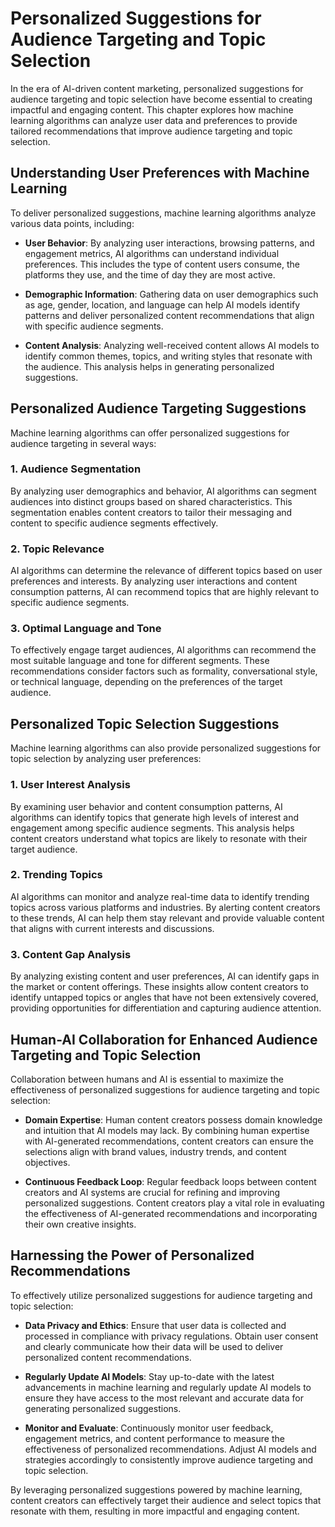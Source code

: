 Personalized Suggestions for Audience Targeting and Topic Selection
==============================================================================

In the era of AI-driven content marketing, personalized suggestions for audience targeting and topic selection have become essential to creating impactful and engaging content. This chapter explores how machine learning algorithms can analyze user data and preferences to provide tailored recommendations that improve audience targeting and topic selection.

Understanding User Preferences with Machine Learning
----------------------------------------------------

To deliver personalized suggestions, machine learning algorithms analyze various data points, including:

* **User Behavior**: By analyzing user interactions, browsing patterns, and engagement metrics, AI algorithms can understand individual preferences. This includes the type of content users consume, the platforms they use, and the time of day they are most active.

* **Demographic Information**: Gathering data on user demographics such as age, gender, location, and language can help AI models identify patterns and deliver personalized content recommendations that align with specific audience segments.

* **Content Analysis**: Analyzing well-received content allows AI models to identify common themes, topics, and writing styles that resonate with the audience. This analysis helps in generating personalized suggestions.

Personalized Audience Targeting Suggestions
-------------------------------------------

Machine learning algorithms can offer personalized suggestions for audience targeting in several ways:

### 1. **Audience Segmentation**

By analyzing user demographics and behavior, AI algorithms can segment audiences into distinct groups based on shared characteristics. This segmentation enables content creators to tailor their messaging and content to specific audience segments effectively.

### 2. **Topic Relevance**

AI algorithms can determine the relevance of different topics based on user preferences and interests. By analyzing user interactions and content consumption patterns, AI can recommend topics that are highly relevant to specific audience segments.

### 3. **Optimal Language and Tone**

To effectively engage target audiences, AI algorithms can recommend the most suitable language and tone for different segments. These recommendations consider factors such as formality, conversational style, or technical language, depending on the preferences of the target audience.

Personalized Topic Selection Suggestions
----------------------------------------

Machine learning algorithms can also provide personalized suggestions for topic selection by analyzing user preferences:

### 1. **User Interest Analysis**

By examining user behavior and content consumption patterns, AI algorithms can identify topics that generate high levels of interest and engagement among specific audience segments. This analysis helps content creators understand what topics are likely to resonate with their target audience.

### 2. **Trending Topics**

AI algorithms can monitor and analyze real-time data to identify trending topics across various platforms and industries. By alerting content creators to these trends, AI can help them stay relevant and provide valuable content that aligns with current interests and discussions.

### 3. **Content Gap Analysis**

By analyzing existing content and user preferences, AI can identify gaps in the market or content offerings. These insights allow content creators to identify untapped topics or angles that have not been extensively covered, providing opportunities for differentiation and capturing audience attention.

Human-AI Collaboration for Enhanced Audience Targeting and Topic Selection
--------------------------------------------------------------------------

Collaboration between humans and AI is essential to maximize the effectiveness of personalized suggestions for audience targeting and topic selection:

* **Domain Expertise**: Human content creators possess domain knowledge and intuition that AI models may lack. By combining human expertise with AI-generated recommendations, content creators can ensure the selections align with brand values, industry trends, and content objectives.

* **Continuous Feedback Loop**: Regular feedback loops between content creators and AI systems are crucial for refining and improving personalized suggestions. Content creators play a vital role in evaluating the effectiveness of AI-generated recommendations and incorporating their own creative insights.

Harnessing the Power of Personalized Recommendations
----------------------------------------------------

To effectively utilize personalized suggestions for audience targeting and topic selection:

* **Data Privacy and Ethics**: Ensure that user data is collected and processed in compliance with privacy regulations. Obtain user consent and clearly communicate how their data will be used to deliver personalized content recommendations.

* **Regularly Update AI Models**: Stay up-to-date with the latest advancements in machine learning and regularly update AI models to ensure they have access to the most relevant and accurate data for generating personalized suggestions.

* **Monitor and Evaluate**: Continuously monitor user feedback, engagement metrics, and content performance to measure the effectiveness of personalized recommendations. Adjust AI models and strategies accordingly to consistently improve audience targeting and topic selection.

By leveraging personalized suggestions powered by machine learning, content creators can effectively target their audience and select topics that resonate with them, resulting in more impactful and engaging content.
